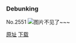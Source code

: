 ### Debunking
No.2551
![图片不见了~~~](https://imgs.xkcd.com/comics/debunking.png)

[原址](https://xkcd.com//2551) [下载](https://imgs.xkcd.com/comics/debunking.png)

